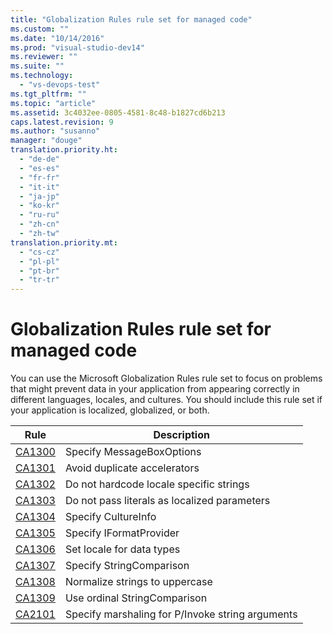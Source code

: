 ```yaml
---
title: "Globalization Rules rule set for managed code"
ms.custom: ""
ms.date: "10/14/2016"
ms.prod: "visual-studio-dev14"
ms.reviewer: ""
ms.suite: ""
ms.technology: 
  - "vs-devops-test"
ms.tgt_pltfrm: ""
ms.topic: "article"
ms.assetid: 3c4032ee-0805-4581-8c48-b1827cd6b213
caps.latest.revision: 9
ms.author: "susanno"
manager: "douge"
translation.priority.ht: 
  - "de-de"
  - "es-es"
  - "fr-fr"
  - "it-it"
  - "ja-jp"
  - "ko-kr"
  - "ru-ru"
  - "zh-cn"
  - "zh-tw"
translation.priority.mt: 
  - "cs-cz"
  - "pl-pl"
  - "pt-br"
  - "tr-tr"
---
```

# Globalization Rules rule set for managed code
You can use the Microsoft Globalization Rules rule set to focus on problems that might prevent data in your application from appearing correctly in different languages, locales, and cultures. You should include this rule set if your application is localized, globalized, or both.  
  
|Rule|Description|  
|----------|-----------------|  
|[CA1300](../codequality/ca1300--specify-messageboxoptions.md)|Specify MessageBoxOptions|  
|[CA1301](../codequality/ca1301--avoid-duplicate-accelerators.md)|Avoid duplicate accelerators|  
|[CA1302](../codequality/ca1302--do-not-hardcode-locale-specific-strings.md)|Do not hardcode locale specific strings|  
|[CA1303](../codequality/ca1303--do-not-pass-literals-as-localized-parameters.md)|Do not pass literals as localized parameters|  
|[CA1304](../codequality/ca1304--specify-cultureinfo.md)|Specify CultureInfo|  
|[CA1305](../codequality/ca1305--specify-iformatprovider.md)|Specify IFormatProvider|  
|[CA1306](../codequality/ca1306--set-locale-for-data-types.md)|Set locale for data types|  
|[CA1307](../codequality/ca1307--specify-stringcomparison.md)|Specify StringComparison|  
|[CA1308](../codequality/ca1308--normalize-strings-to-uppercase.md)|Normalize strings to uppercase|  
|[CA1309](../codequality/ca1309--use-ordinal-stringcomparison.md)|Use ordinal StringComparison|  
|[CA2101](../codequality/ca2101--specify-marshaling-for-p-invoke-string-arguments.md)|Specify marshaling for P/Invoke string arguments|